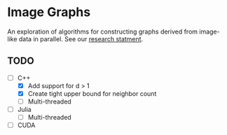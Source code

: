 Image Graphs
============

An exploration of algorithms for constructing graphs derived from image-like
data in parallel. See our [research statment](research-statement.pdf).

TODO
----
- [ ] C++
    - [x] Add support for d > 1
    - [x] Create tight upper bound for neighbor count
    - [ ] Multi-threaded 
- [ ] Julia
    - [ ] Multi-threaded 
- [ ] CUDA
